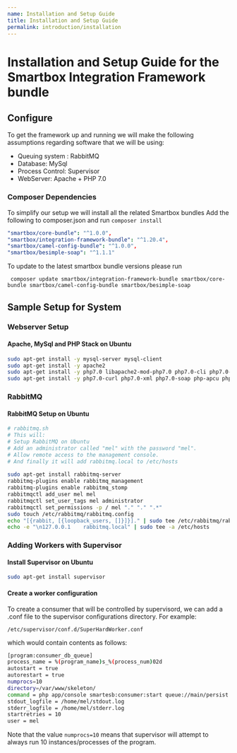 ```yaml
---
name: Installation and Setup Guide
title: Installation and Setup Guide
permalink: introduction/installation
---
```


# Installation and Setup Guide for the Smartbox Integration Framework bundle

## Configure

To get the framework up and running we will make the following assumptions regarding software that we will be using:
* Queuing system : RabbitMQ
* Database: MySql
* Process Control: Supervisor
* WebServer: Apache + PHP 7.0



### Composer Dependencies
To simplify our setup we will install all the related Smartbox bundles
Add the following to composer.json and run ```composer install```

```yaml
"smartbox/core-bundle": "^1.0.0",
"smartbox/integration-framework-bundle": "^1.20.4",
"smartbox/camel-config-bundle": "^1.0.0",
"smartbox/besimple-soap": "^1.1.1"
```

To update to the latest smartbox bundle versions please run 

``` composer update smartbox/integration-framework-bundle smartbox/core-bundle smartbox/camel-config-bundle smartbox/besimple-soap```



## Sample Setup for System


### Webserver Setup

#### Apache, MySql and PHP Stack on Ubuntu

```bash
sudo apt-get install -y mysql-server mysql-client
sudo apt-get install -y apache2
sudo apt-get install -y php7.0 libapache2-mod-php7.0 php7.0-cli php7.0-common php7.0-mbstring php7.0-gd php7.0-intl php7.0-xml php7.0-mysql php7.0-mcrypt php7.0-zip php7.0-dev
sudo apt-get install -y php7.0-curl php7.0-xml php7.0-soap php-apcu php-apcu-bc

```



### RabbitMQ

#### RabbitMQ Setup on Ubuntu

```bash 
# rabbitmq.sh
# This will:
# Setup RabbitMQ on Ubuntu
# Add an administrator called "mel" with the password "mel".
# Allow remote access to the management console.
# And finally it will add rabbitmq.local to /etc/hosts
 
sudo apt-get install rabbitmq-server
rabbitmq-plugins enable rabbitmq_management
rabbitmq-plugins enable rabbitmq_stomp
rabbitmqctl add_user mel mel
rabbitmqctl set_user_tags mel administrator
rabbitmqctl set_permissions -p / mel "." "." ".*"
sudo touch /etc/rabbitmq/rabbitmq.config
echo "[{rabbit, [{loopback_users, []}]}]." | sudo tee /etc/rabbitmq/rabbitmq.config
echo -e "\n127.0.0.1	rabbitmq.local" | sudo tee -a /etc/hosts

```



### Adding Workers with Supervisor

#### Install Supervisor on Ubuntu
```bash
sudo apt-get install supervisor
```

#### Create a worker configuration

To create a consumer that will be controlled by supervisord, we can add a .conf file to the supervisor configurations directory. For example:
 
    /etc/supervisor/conf.d/SuperHardWorker.conf
 
which would contain contents as follows:

```bash
[program:consumer_db_queue]
process_name = %(program_name)s_%(process_num)02d
autostart = true
autorestart = true
numprocs=10
directory=/var/www/skeleton/
command = php app/console smartesb:consumer:start queue://main/persist --killAfter=200
stdout_logfile = /home/mel/stdout.log
stderr_logfile = /home/mel/stderr.log
startretries = 10
user = mel
 ```
Note that the value ```numprocs=10``` means that supervisor will attempt to always run 10 instances/processes of the program.

